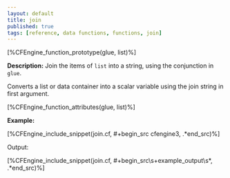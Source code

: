 ```yaml
---
layout: default
title: join
published: true
tags: [reference, data functions, functions, join]
---
```


[%CFEngine_function_prototype(glue, list)%]

**Description:** Join the items of `list` into a string, using the conjunction in `glue`.

Converts a list or data container into a scalar variable using the
join string in first argument.

[%CFEngine_function_attributes(glue, list)%]

**Example:**

[%CFEngine_include_snippet(join.cf, #\+begin_src cfengine3, .*end_src)%]

Output:

[%CFEngine_include_snippet(join.cf, #\+begin_src\s+example_output\s*, .*end_src)%]
